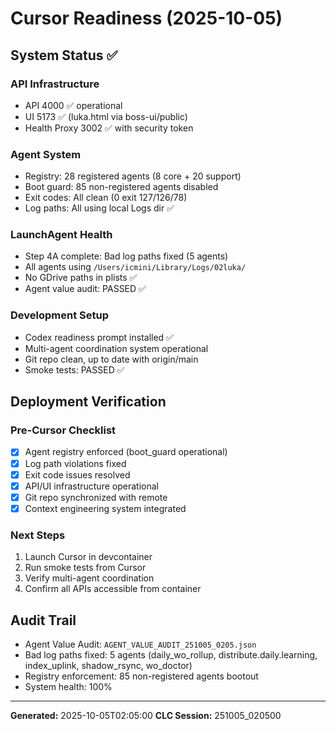 # Cursor Readiness (2025-10-05)

## System Status ✅

### API Infrastructure
- API 4000 ✅ operational
- UI 5173 ✅ (luka.html via boss-ui/public)
- Health Proxy 3002 ✅ with security token

### Agent System
- Registry: 28 registered agents (8 core + 20 support)
- Boot guard: 85 non-registered agents disabled
- Exit codes: All clean (0 exit 127/126/78)
- Log paths: All using local Logs dir ✅

### LaunchAgent Health
- Step 4A complete: Bad log paths fixed (5 agents)
- All agents using `/Users/icmini/Library/Logs/02luka/`
- No GDrive paths in plists ✅
- Agent value audit: PASSED ✅

### Development Setup
- Codex readiness prompt installed ✅
- Multi-agent coordination system operational
- Git repo clean, up to date with origin/main
- Smoke tests: PASSED ✅

## Deployment Verification

### Pre-Cursor Checklist
- [x] Agent registry enforced (boot_guard operational)
- [x] Log path violations fixed
- [x] Exit code issues resolved
- [x] API/UI infrastructure operational
- [x] Git repo synchronized with remote
- [x] Context engineering system integrated

### Next Steps
1. Launch Cursor in devcontainer
2. Run smoke tests from Cursor
3. Verify multi-agent coordination
4. Confirm all APIs accessible from container

## Audit Trail
- Agent Value Audit: `AGENT_VALUE_AUDIT_251005_0205.json`
- Bad log paths fixed: 5 agents (daily_wo_rollup, distribute.daily.learning, index_uplink, shadow_rsync, wo_doctor)
- Registry enforcement: 85 non-registered agents bootout
- System health: 100%

---
**Generated:** 2025-10-05T02:05:00
**CLC Session:** 251005_020500
